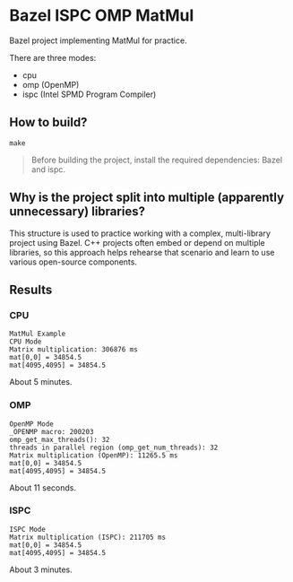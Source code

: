 # Bazel ISPC OMP MatMul

Bazel project implementing MatMul for practice.

There are three modes:

- cpu
- omp (OpenMP)
- ispc (Intel SPMD Program Compiler)

## How to build?

```
make
```

> Before building the project, install the required dependencies: Bazel and ispc.

## Why is the project split into multiple (apparently unnecessary) libraries?

This structure is used to practice working with a complex, multi-library project using Bazel. C++ projects often embed or depend on multiple libraries, so this approach helps rehearse that scenario and learn to use various open-source components.

## Results

### CPU

```
MatMul Example
CPU Mode
Matrix multiplication: 306876 ms
mat[0,0] = 34854.5
mat[4095,4095] = 34854.5

```

About 5 minutes.

### OMP

```
OpenMP Mode
_OPENMP macro: 200203
omp_get_max_threads(): 32
threads in parallel region (omp_get_num_threads): 32
Matrix multiplication (OpenMP): 11265.5 ms
mat[0,0] = 34854.5
mat[4095,4095] = 34854.5
```

About 11 seconds.

### ISPC

```
ISPC Mode
Matrix multiplication (ISPC): 211705 ms
mat[0,0] = 34854.5
mat[4095,4095] = 34854.5
```

About 3 minutes.
